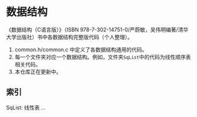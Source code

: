 #  数据结构

《数据结构（C语言版）》（ISBN 978-7-302-14751-0/严蔚敏，吴伟明编著/清华大学出版社）书中各数据结构完整版代码（个人整理）。

1. common.h/common.c 中定义了各数据结构通用的代码。
2. 每一个文件夹对应一个数据结构。例如，文件夹`SqList`中的代码为线性顺序表相关代码。
3. 本仓库正在更新中。

## 索引

SqList: 线性表
...


